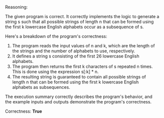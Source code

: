 Reasoning:

The given program is correct. It correctly implements the logic to generate a string s such that all possible strings of length n that can be formed using the first k lowercase English alphabets occur as a subsequence of s.

Here's a breakdown of the program's correctness:

1. The program reads the input values of n and k, which are the length of the strings and the number of alphabets to use, respectively.
2. It defines a string s consisting of the first 26 lowercase English alphabets.
3. The program then returns the first k characters of s repeated n times. This is done using the expression s[:k] * n.
4. The resulting string is guaranteed to contain all possible strings of length n that can be formed using the first k lowercase English alphabets as subsequences.

The execution summary correctly describes the program's behavior, and the example inputs and outputs demonstrate the program's correctness.

Correctness: **True**